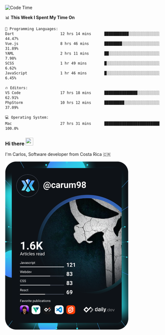 
<!--START_SECTION:waka-->
![Code Time](http://img.shields.io/badge/Code%20Time-9%2C049%20hrs%208%20mins-blue)

📊 **This Week I Spent My Time On** 

```text
💬 Programming Languages: 
Dart                     12 hrs 14 mins      ███████████░░░░░░░░░░░░░░   44.47% 
Vue.js                   8 hrs 46 mins       ████████░░░░░░░░░░░░░░░░░   31.89% 
YAML                     2 hrs 11 mins       ██░░░░░░░░░░░░░░░░░░░░░░░   7.98% 
SCSS                     1 hr 49 mins        █░░░░░░░░░░░░░░░░░░░░░░░░   6.62% 
JavaScript               1 hr 46 mins        █░░░░░░░░░░░░░░░░░░░░░░░░   6.45%

🔥 Editors: 
VS Code                  17 hrs 18 mins      ███████████████░░░░░░░░░░   62.91% 
PhpStorm                 10 hrs 12 mins      █████████░░░░░░░░░░░░░░░░   37.09%

💻 Operating System: 
Mac                      27 hrs 31 mins      █████████████████████████   100.0%

```


<!--END_SECTION:waka-->

### Hi there <img src="https://media.giphy.com/media/hvRJCLFzcasrR4ia7z/giphy.gif" width="25px" height="25px">

I'm Carlos, Software developer from Costa Rica 🇨🇷

<a href="https://app.daily.dev/carum98"><img src="https://github.com/carum98/carum98/blob/main/devcard.svg" width="400" alt="Carlos Umaña Acevedo's Dev Card"/></a>
